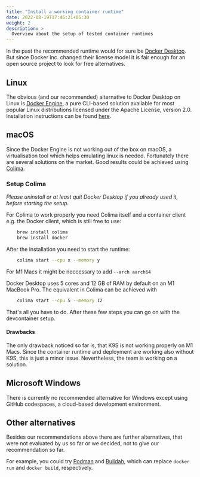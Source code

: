 ```yaml
---
title: "Install a working container runtime"
date: 2022-08-19T17:46:21+05:30
weight: 2
description: >
  Overview about the setup of tested container runtimes
---
```


In the past the recommended runtime would for sure be [Docker Desktop](https://www.docker.com/products/docker-desktop). But since Docker Inc. changed their license model it is fair enough for an open source project to look for free alternatives.

## Linux

The obvious (and our recommended) alternative to Docker Desktop on Linux is [Docker Engine](https://docs.docker.com/engine/), a pure CLI-based solution available for most popular Linux distributions licensed under the Apache License, version 2.0. Installation instructions can be found [here](https://docs.docker.com/engine/install/).

## macOS

Since the Docker Engine is not working out of the box on macOS, a virtualisation tool which helps emulating linux is needed. Fortunately there are several solutions on the market. Good results could be achieved using [Colima](https://github.com/abiosoft/colima).

### Setup Colima

*Please uninstall or at least quit Docker Desktop if you already used it, before starting the setup.*

For Colima to work properly you need Colima itself and a container client e.g. the Docker client, which is still free to use:

```bash
    brew install colima
    brew install docker
```

After the installation you need to start the runtime:

```bash
    colima start --cpu x --memory y
```

For M1 Macs it might be neccessary to add `--arch aarch64`

Docker Desktop uses 5 cores and 12 GB of RAM by default on an M1 MacBook Pro. The equivalent in Colima can be achieved with

```bash
    colima start --cpu 5 --memory 12
```

That's all you have to do. After these few steps you can go on with the devcontainer setup.

#### Drawbacks

The only drawback noticed so far is, that K9S is not working properly on M1 Macs. Since the container runtime and deployment are working also without K9S, this is just a minor issue. Nevertheless, the team is working on a solution.

## Microsoft Windows

There is currently no recommended alternative for Windows except using GitHub codespaces, a cloud-based development environment.

## Other alternatives

Besides our recommendations above there are further alternatives, that were not evaluated by us so far or we decided, not to give our recommendation so far.

For example, you could try [Podman](https://podman.io/) and [Buildah](https://buildah.io/), which can replace `docker run` and `docker build`, respectively.
